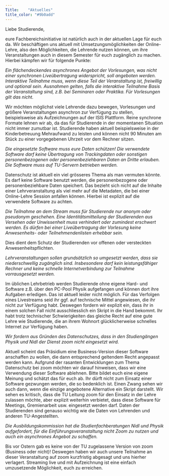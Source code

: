 ```yaml
---
Title:	  "Aktuelles"
title_color: "#9b0add"
---
```


Liebe Studierende,

eure Fachbereichsinitiative ist natürlich auch in der aktuellen Lage für euch da. Wir beschäftigen uns aktuell mit Umsetzungsmöglichkeiten der Online-Lehre, also den Möglichkeiten, die Lehrende nutzen können, um ihre Veranstaltungen auch in diesem Semester für euch zugänglich zu machen. Hierbei kämpfen wir für folgende Punkte:

*Ein flächendeckendes asynchrones Angebot der Vorlesungen, was nicht einer synchronen Liveübertragung widerspricht, soll angeboten werden.*
*Interaktive Teilnahme muss, wenn diese Teil der Veranstaltung ist, freiwillig und optional sein. Ausnahmen gelten, falls die interaktive Teilnahme Basis der Veranstaltung sind, z.B. bei Seminaren oder Praktika. Für Vorlesungen gilt das nicht.*

Wir möchten möglichst viele Lehrende dazu bewegen, Vorlesungen und größere Veranstaltungen asynchron zur Verfügung zu stellen, beispielsweise als Aufzeichnungen auf der ISIS Plattform. Reine synchrone Formate lehnen wir ab, da das für Studierende in der momentanen Situation nicht immer zumutbar ist. Studierende haben aktuell beispielsweise in der Kinderbetreuung Mehraufwand zu leisten und können nicht 90 Minuten am Stück zu einer vorgegebenen Uhrzeit vor dem Rechner sitzen.

*Die eingesetzte Software muss eure Daten schützen! Die verwendete Software darf keine Übertragung von Trackingdaten oder sonstigen personenbezogenen oder personenbeziehbaren Daten an Dritte erlauben. Die Software muss auf TU-Servern betrieben werden.*

Datenschutz ist aktuell ein viel grösseres Thema als man vermuten könnte. Es darf keine Software benutzt werden, die personenbezogene oder personenbeziehbare Daten speichert. Das bezieht sich nicht auf die Inhalte einer Lehrveranstaltung als viel mehr auf die Metadaten, die bei einer Online-Lehre Session anfallen können. Hierbei ist explizit auf die verwendete Software zu achten.

*Die Teilnahme an dem Stream muss für Studierende nur anonym oder pseudonym geschehen. Eine Identitätsmitteilung der Studierenden aus Versehen oder Unwissenheit muss verhindert oder zumindest erschwert werden. Es dürfen bei einer Liveübertragung der Vorlesung keine Anwesenheits- oder Teilnehmendenlisten erhebbar sein.*

Dies dient dem Schutz der Studierenden vor offenen oder versteckten Anwesenheitspflichten.

*Lehrveranstaltungen sollen grundsätzlich so umgesetzt werden, dass sie niederschwellig zugänglich sind. Insbesondere darf kein leistungsfähiger Rechner und keine schnelle Internetverbindung zur Teilnahme vorrausgesetzt werden.*

Im üblichen Lehrbetrieb werden Studierende ohne eigene Hard- und Software z.B. über den PC-Pool Physik aufgefangen und können dort ihre Aufgaben erledigen. Das ist aktuell leider nicht möglich. Für das Verfolgen eines Livestreams seid ihr ggf. auf technische Mittel angewiesen, die ihr nicht zur Verfügung habt. Deswegen fordern wir explizit ein, dass ihr in einem solchen Fall nicht ausschliesslich ein Skript in die Hand bekommt. Ihr habt trotz technischer Schwierigkeiten das gleiche Recht auf eine gute Lehre wie Studierende, die an ihrem Wohnort glücklicherweise schnelles Internet zur Verfügung haben.

*Wir fordern aus Gründen des Datenschutzes, dass in den Studiengängen Physik und NidI der Dienst zoom nicht eingesetzt wird.*

Aktuell scheint das Präsidium eine Business-Version dieser Software anschaffen zu wollen, die dann entsprechend geltendem Recht angepasst werden kann. Aufgrund der rasanten Entwicklungen zum Thema Datenschutz bei zoom möchten wir darauf hinweisen, dass wir eine Verwendung dieser Software ablehnen. Bitte bildet euch eine eigene Meinung und schätzt das für euch ab. Ihr dürft nicht zum Einsatz einer Software gezwungen werden, die so bedenklich ist. Einen Zwang sehen wir auch dann, wenn die einzige angebotene Alternative ein Skript darstellt. Wir sehen es kritisch, dass die TU Leitung zoom für den Einsatz in der Lehre zulassen möchte, aber explizit weiterhin verbietet, dass diese Software für Meetings, Gremienarbeit usw. eingesetzt werden darf. Daten der Studierenden sind genauso wichtig wie die Daten von Lehrenden und anderen TU-Angestellten.

*Die Ausbildungskommission hat die Studienfachberatungen NidI und Physik aufgefordert, für die Einführungsveranstaltung nicht Zoom zu nutzen und auch ein asynchrones Angebot zu schaffen.*

Bis vor Ostern gab es keine von der TU zugelassene Version von zoom (Business oder nicht)! Deswegen haben wir auch unsere Teilnahme an dieser Veranstaltung auf zoom kurzfristig abgesagt und uns hierher verlagert. Streaming live und mit Aufzeichnung ist eine einfach umzusetzende Möglichkeit, euch zu erreichen.